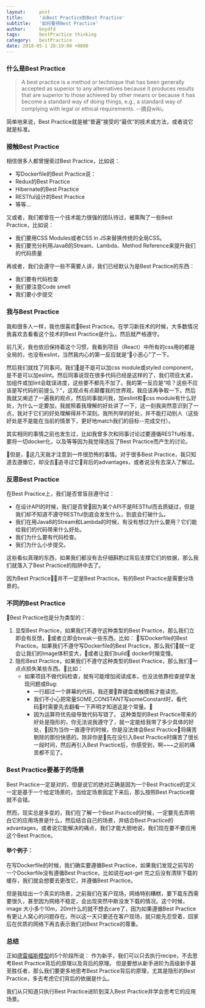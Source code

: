 ```yaml
---
layout:     post
title:      '从Best Practice到Best Practice'
subtitle:   '如何看待Best Practice'
author:     boydfd
tags:       bestPractice thinking
category:   bestPractice
date: 2018-05-1 20:19:00 +0800
---
```


### 什么是Best Practice

> A best practice is a method or technique that has been generally accepted as superior to any alternatives because it produces results that are superior to those achieved by other means or because it has become a standard way of doing things, e.g., a standard way of complying with legal or ethical requirements.
--摘自wiki。

简单地来说，Best Practice就是被“普遍”接受的“最优”的技术或方法，或者说它就是标准。

### 接触Best Practice
相信很多人都曾搜索过Best Practice，比如说：

- 写Dockerfile的Best Practice说：
- Redux的Best Practice
- Hibernate的Best Practice
- RESTful设计的Best Practice
- 等等...

又或者，我们都曾在一个技术能力很强的团队待过，被熏陶了一些Best Practice，比如说：

- 我们要用CSS Modules或者CSS in JS来替换传统的全局CSS。
- 我们要充分利用Java8的Stream、Lambda、Method Reference来提升我们的代码质量

再或者，我们会遵守一些不需要人讲，我们已经默认为是Best Practice的东西：

- 我们要有代码检查
- 我们要注意Code smell
- 我们要小步提交

### 我与Best Practice
我和很多人一样，我也很喜欢Best Practice。在学习新技术的时候，大多数情况我喜欢去看看这个技术的Best Practice是什么，然后就严格遵守。

前几天，我也依旧保持着这个习惯，我看到项目（React）中所有的css用的都是全局的，也没有eslint，当然我内心的第一反应就是“小恶心”了一下。

然后我们就找了同事问，我们是不是可以加css module或styled component，是不是可以加eslint。然后同事说现在很多代码已经是这样的了，我们项目太紧，加组件或加lint会耽误进度，这些要不都先不加了。我的第一反应是“哈？这些不应该是写代码的前提么？”，这观点有点颠覆我的世界观，我应该再争取一下。然后我就又阐述了一遍我的观点，然后同事就问我，加eslint和css module有什么好处，为什么一定要加，我就照着我理解的好处讲了一下，这一刻我突然意识到了一点，我对于它们的好处理解得并不深刻。我所列举的好处，并不能打动别人（这些好处是不是能在当前的情景下，更好地match我们的目标--完成交付）。

其实相同的事情之前也发生过，比如我曾多次和同事讨论过要遵循RESTful标准，要将一切docker化，以及等等因为我觉得违反了Best Practice而产生的讨论。

但是，这几天我才注意到一件很恐怖的事情。对于很多Best Practice，我只知道去遵循它，却没去追寻过它背后的advantages，或者说没有去深入了解过。

### 反思Best Practice

在Best Practice上，我们是否曾盲目遵守过：

- 在设计API的时候，我们是否曾因为某个API不是RESTful而去质疑过，但是我们却不知道不遵守RESTful到底会发生什么，到底会打破什么。
- 我们在用Java8的Stream和Lambda的时候，有没有想过为什么要用？它们能给我们的代码带来什么好处。
- 我们为什么要有代码检查。
- 我们为什么小步提交。

这些看似真理的东西，如果我们都没有去仔细斟酌过背后支撑它们的依据，那么我们就落入了Best Practice的陷阱中去了。

因为Best Practice并不一定是Best Practice。有的Best Practice是需要分场景的。

### 不同的Best Practice

Best Practice也是分为类型的：

1. 显型Best Practice，如果我们不遵守这种类型的Best Practice，那么我们立即会有反馈，或者立即会break一些东西。比如：
    写Dockerfile的Best Practice。如果我们不遵守写Dockerfile的Best Practice，那么我们就一定会让我们的Image体积变大，或者让我们build docker时候变慢。
2. 隐形Best Practice，如果我们不遵守这种类型的Best Practice，那么我们一点点损失某些东西。比如：
    - 如果项目不做代码检查，就有可能增加阅读成本，也没法依靠检查提早发现问题或Bug:
        - 一行超过一个屏幕的代码，我还要靠键盘或触摸板才能读完。
        - 我们不小心把常量SOME_CONSTANT写someConstant时，看代码时需要先去翻看一下声明才知道这是个常量。
        - 因为运算符优先级导致代码写错了。
    这种类型的Best Practice带来的好处是隐形的，你无法说我遵守了，就一定能给我带了多少具体的好处，因为当你一直遵守的时候，你是没法体会Best Practice将痛苦剔除的那份快感的。除非你是先在没引入Best Practice时痛苦了很长一段时间，然后再引入Best Practice后，你感受到，啊~~~之前的痛苦都不见了。

### Best Practice要基于的场景

Best Practice一定是对的，但是说它的绝对正确是因为一个Best Practice的定义一定是基于一个给定场景的，当给定场景固定下来后，那么按照Best Practice做就不会错。

然而，现实总是多变的，我们在了解一个Best Practice的时候，一定要先去弄明白它的应用场景是什么，然后结合自己的场景，并结合Best Practice的advantages，或者说它能解决的痛点，我们才能大胆地说，我们现在要不要应用这个Best Practice。

#### 举个例子：

在写Dockerfile的时候，我们确实要遵循Best Practice，如果我们发现之前写的一个Dockerfile没有遵循Best 
Practice，比如说在apt-get 完之后没有清除下载的缓存，我们就会想要去更改它，并遵循Best 
Practice。

但是我给出一个真实的场景，之前我们在客户现场，网络特别糟糕，要下载东西需要很久，甚至因为网络不稳定，会出现突然中断没发下载的情况。这个时候，image
大小多个10m，20m什么的就不想去care了，因为如果遵循Best Practice有更让人窝心的问题存在。所以这一天只要还在客户现场，就只能先忍受着，回家后在优质的网络下再去表示我们对Best 
Practice的尊重。



### 总结

正如[德雷福斯模型](https://zh.wikipedia.org/wiki/%E5%BE%B7%E9%9B%B7%E7%A6%8F%E6%96%AF%E6%A8%A1%E5%9E%8B)的5个阶段所说：
作为新手，我们可以只去执行recipe，不去思考Best Practice背后的原理以及背后的原理。
但是要想从新手进阶为高级新手甚至胜任者，那么我们要更多地思考Best Practice背后的原理，尤其是隐形的Best Practice，多去考虑它们背后的依据是什么。

我们从只知道只执行Best Practice进阶到深入Best Practice并学会思考它的应用场景。
